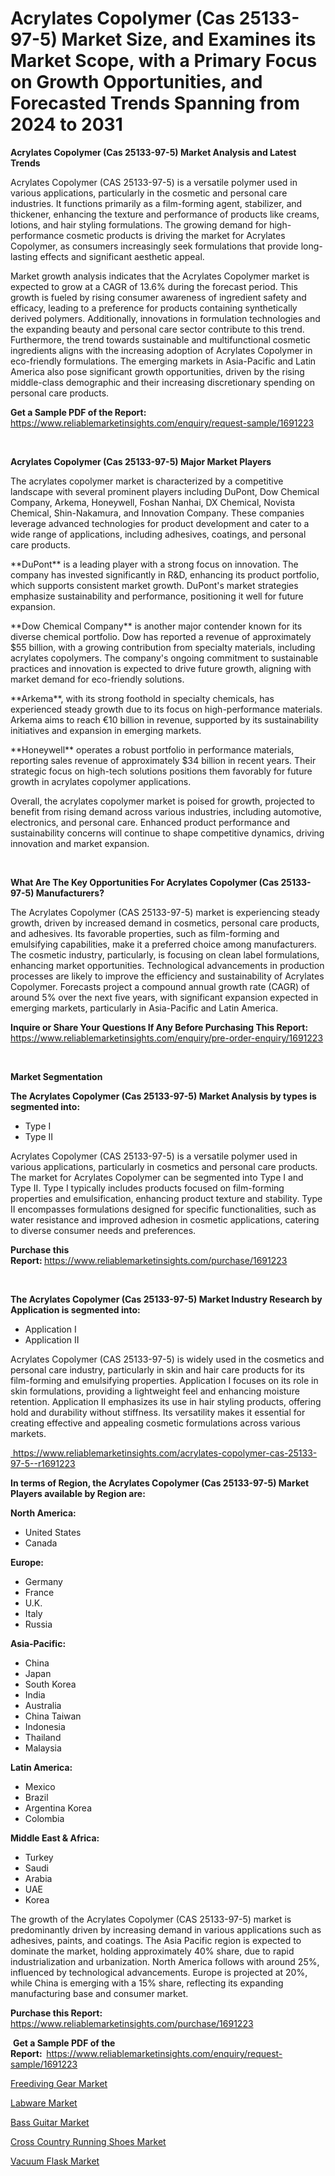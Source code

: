 <p><h1>Acrylates Copolymer (Cas 25133-97-5) Market Size, and Examines its Market Scope, with a Primary Focus on Growth Opportunities, and Forecasted Trends Spanning from 2024 to 2031</h1></p><p><strong>Acrylates Copolymer (Cas 25133-97-5) Market Analysis and Latest Trends</strong></p>
<p><p>Acrylates Copolymer (CAS 25133-97-5) is a versatile polymer used in various applications, particularly in the cosmetic and personal care industries. It functions primarily as a film-forming agent, stabilizer, and thickener, enhancing the texture and performance of products like creams, lotions, and hair styling formulations. The growing demand for high-performance cosmetic products is driving the market for Acrylates Copolymer, as consumers increasingly seek formulations that provide long-lasting effects and significant aesthetic appeal.</p><p>Market growth analysis indicates that the Acrylates Copolymer market is expected to grow at a CAGR of 13.6% during the forecast period. This growth is fueled by rising consumer awareness of ingredient safety and efficacy, leading to a preference for products containing synthetically derived polymers. Additionally, innovations in formulation technologies and the expanding beauty and personal care sector contribute to this trend. Furthermore, the trend towards sustainable and multifunctional cosmetic ingredients aligns with the increasing adoption of Acrylates Copolymer in eco-friendly formulations. The emerging markets in Asia-Pacific and Latin America also pose significant growth opportunities, driven by the rising middle-class demographic and their increasing discretionary spending on personal care products.</p></p>
<p><strong>Get a Sample PDF of the Report:&nbsp;</strong> <a href="https://www.reliablemarketinsights.com/enquiry/request-sample/1691223?utm_campaign=1622&utm_medium=2&utm_source=Github&utm_content=ia&utm_term=17102024&utm_id=acrylates-copolymer-cas-25133-97-5">https://www.reliablemarketinsights.com/enquiry/request-sample/1691223</a></p>
<p>&nbsp;</p>
<p><strong>Acrylates Copolymer (Cas 25133-97-5) Major Market Players</strong></p>
<p><p>The acrylates copolymer market is characterized by a competitive landscape with several prominent players including DuPont, Dow Chemical Company, Arkema, Honeywell, Foshan Nanhai, DX Chemical, Novista Chemical, Shin-Nakamura, and Innovation Company. These companies leverage advanced technologies for product development and cater to a wide range of applications, including adhesives, coatings, and personal care products.</p><p>**DuPont** is a leading player with a strong focus on innovation. The company has invested significantly in R&D, enhancing its product portfolio, which supports consistent market growth. DuPont's market strategies emphasize sustainability and performance, positioning it well for future expansion.</p><p>**Dow Chemical Company** is another major contender known for its diverse chemical portfolio. Dow has reported a revenue of approximately $55 billion, with a growing contribution from specialty materials, including acrylates copolymers. The company's ongoing commitment to sustainable practices and innovation is expected to drive future growth, aligning with market demand for eco-friendly solutions.</p><p>**Arkema**, with its strong foothold in specialty chemicals, has experienced steady growth due to its focus on high-performance materials. Arkema aims to reach €10 billion in revenue, supported by its sustainability initiatives and expansion in emerging markets.</p><p>**Honeywell** operates a robust portfolio in performance materials, reporting sales revenue of approximately $34 billion in recent years. Their strategic focus on high-tech solutions positions them favorably for future growth in acrylates copolymer applications.</p><p>Overall, the acrylates copolymer market is poised for growth, projected to benefit from rising demand across various industries, including automotive, electronics, and personal care. Enhanced product performance and sustainability concerns will continue to shape competitive dynamics, driving innovation and market expansion.</p></p>
<p>&nbsp;</p>
<p><strong>What Are The Key Opportunities For Acrylates Copolymer (Cas 25133-97-5) Manufacturers?</strong></p>
<p><p>The Acrylates Copolymer (CAS 25133-97-5) market is experiencing steady growth, driven by increased demand in cosmetics, personal care products, and adhesives. Its favorable properties, such as film-forming and emulsifying capabilities, make it a preferred choice among manufacturers. The cosmetic industry, particularly, is focusing on clean label formulations, enhancing market opportunities. Technological advancements in production processes are likely to improve the efficiency and sustainability of Acrylates Copolymer. Forecasts project a compound annual growth rate (CAGR) of around 5% over the next five years, with significant expansion expected in emerging markets, particularly in Asia-Pacific and Latin America.</p></p>
<p><strong>Inquire or Share Your Questions If Any Before Purchasing This Report:</strong> <a href="https://www.reliablemarketinsights.com/enquiry/pre-order-enquiry/1691223?utm_campaign=1622&utm_medium=2&utm_source=Github&utm_content=ia&utm_term=17102024&utm_id=acrylates-copolymer-cas-25133-97-5">https://www.reliablemarketinsights.com/enquiry/pre-order-enquiry/1691223</a></p>
<p>&nbsp;</p>
<p><strong>Market Segmentation</strong></p>
<p><strong>The Acrylates Copolymer (Cas 25133-97-5) Market Analysis by types is segmented into:</strong></p>
<p><ul><li>Type I</li><li>Type II</li></ul></p>
<p><p>Acrylates Copolymer (CAS 25133-97-5) is a versatile polymer used in various applications, particularly in cosmetics and personal care products. The market for Acrylates Copolymer can be segmented into Type I and Type II. Type I typically includes products focused on film-forming properties and emulsification, enhancing product texture and stability. Type II encompasses formulations designed for specific functionalities, such as water resistance and improved adhesion in cosmetic applications, catering to diverse consumer needs and preferences.</p></p>
<p><strong>Purchase this Report:&nbsp;</strong><a href="https://www.reliablemarketinsights.com/purchase/1691223?utm_campaign=1622&utm_medium=2&utm_source=Github&utm_content=ia&utm_term=17102024&utm_id=acrylates-copolymer-cas-25133-97-5">https://www.reliablemarketinsights.com/purchase/1691223</a></p>
<p>&nbsp;</p>
<p><strong>The Acrylates Copolymer (Cas 25133-97-5) Market Industry Research by Application is segmented into:</strong></p>
<p><ul><li>Application I</li><li>Application II</li></ul></p>
<p><p>Acrylates Copolymer (CAS 25133-97-5) is widely used in the cosmetics and personal care industry, particularly in skin and hair care products for its film-forming and emulsifying properties. Application I focuses on its role in skin formulations, providing a lightweight feel and enhancing moisture retention. Application II emphasizes its use in hair styling products, offering hold and durability without stiffness. Its versatility makes it essential for creating effective and appealing cosmetic formulations across various markets.</p></p>
<p><a href="https://www.reliablemarketinsights.com/acrylates-copolymer-cas-25133-97-5--r1691223?utm_campaign=1622&utm_medium=2&utm_source=Github&utm_content=ia&utm_term=17102024&utm_id=acrylates-copolymer-cas-25133-97-5">&nbsp;https://www.reliablemarketinsights.com/acrylates-copolymer-cas-25133-97-5--r1691223</a></p>
<p><strong>In terms of Region, the Acrylates Copolymer (Cas 25133-97-5) Market Players available by Region are:</strong></p>
<p>
    <p> <strong> North America: </strong>
        <ul>
            <li>United States</li>
            <li>Canada</li>
        </ul>
        </p> 
    <p> <strong> Europe: </strong>
        <ul>
            <li>Germany</li>
            <li>France</li>
            <li>U.K.</li>
            <li>Italy</li>
            <li>Russia</li>
        </ul>
        </p> 
    <p> <strong> Asia-Pacific: </strong>
        <ul>
            <li>China</li>
            <li>Japan</li>
            <li>South Korea</li>
            <li>India</li>
            <li>Australia</li>
            <li>China Taiwan</li>
            <li>Indonesia</li>
            <li>Thailand</li>
            <li>Malaysia</li>
        </ul>
        </p> 
    <p> <strong> Latin America: </strong>
        <ul>
            <li>Mexico</li>
            <li>Brazil</li>
            <li>Argentina Korea</li>
            <li>Colombia</li>
        </ul>
        </p> 
    <p> <strong> Middle East & Africa: </strong>
        <ul>
            <li>Turkey</li>
            <li>Saudi</li>
            <li>Arabia</li>
            <li>UAE</li>
            <li>Korea</li>
        </ul>
    </p>
    </p>
<p><p>The growth of the Acrylates Copolymer (CAS 25133-97-5) market is predominantly driven by increasing demand in various applications such as adhesives, paints, and coatings. The Asia Pacific region is expected to dominate the market, holding approximately 40% share, due to rapid industrialization and urbanization. North America follows with around 25%, influenced by technological advancements. Europe is projected at 20%, while China is emerging with a 15% share, reflecting its expanding manufacturing base and consumer market.</p></p>
<p><strong>Purchase this Report: </strong><a href="https://www.reliablemarketinsights.com/purchase/1691223?utm_campaign=1622&utm_medium=2&utm_source=Github&utm_content=ia&utm_term=17102024&utm_id=acrylates-copolymer-cas-25133-97-5">https://www.reliablemarketinsights.com/purchase/1691223</a></p>
<p>&nbsp;<strong>Get a Sample PDF of the Report:&nbsp;&nbsp;</strong><a href="https://www.reliablemarketinsights.com/enquiry/request-sample/1691223?utm_campaign=1622&utm_medium=2&utm_source=Github&utm_content=ia&utm_term=17102024&utm_id=acrylates-copolymer-cas-25133-97-5">https://www.reliablemarketinsights.com/enquiry/request-sample/1691223</a></p>
<p><strong></strong></p>
<p><p><a href="https://www.linkedin.com/pulse/investment-opportunities-freediving-gear-sector-risk-analysis-yr4df?utm_campaign=1622&utm_medium=2&utm_source=Github&utm_content=ia&utm_term=17102024&utm_id=acrylates-copolymer-cas-25133-97-5">Freediving Gear Market</a></p><p><a href="https://www.linkedin.com/pulse/labware-market-share-analysis-growth-trends-forecasts-period-yv4gf?utm_campaign=1622&utm_medium=2&utm_source=Github&utm_content=ia&utm_term=17102024&utm_id=acrylates-copolymer-cas-25133-97-5">Labware Market</a></p><p><a href="https://www.linkedin.com/pulse/bass-guitar-industry-sector-new-technologies-market-dvrmf?utm_campaign=1622&utm_medium=2&utm_source=Github&utm_content=ia&utm_term=17102024&utm_id=acrylates-copolymer-cas-25133-97-5">Bass Guitar Market</a></p><p><a href="https://www.linkedin.com/pulse/cross-country-running-shoes-market-size-share-growth-vtjcf?utm_campaign=1622&utm_medium=2&utm_source=Github&utm_content=ia&utm_term=17102024&utm_id=acrylates-copolymer-cas-25133-97-5">Cross Country Running Shoes Market</a></p><p><a href="https://www.linkedin.com/pulse/vacuum-flask-market-analysis-report-global-insights-dgppf?utm_campaign=1622&utm_medium=2&utm_source=Github&utm_content=ia&utm_term=17102024&utm_id=acrylates-copolymer-cas-25133-97-5">Vacuum Flask Market</a></p></p>
